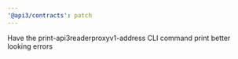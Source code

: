 ```yaml
---
'@api3/contracts': patch
---
```


Have the print-api3readerproxyv1-address CLI command print better looking errors
